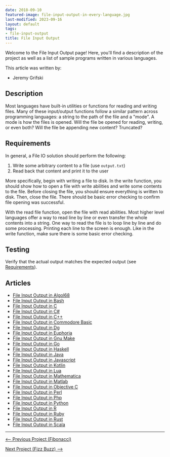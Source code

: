 ```yaml
---
date: 2018-09-10
featured-image: file-input-output-in-every-language.jpg
last-modified: 2023-09-16
layout: default
tags:
- file-input-output
title: File Input Output
---
```


Welcome to the File Input Output page! Here, you'll find a description of the project as well as a list of sample programs written in various languages.

This article was written by:

- Jeremy Grifski

## Description

Most languages have built-in utilities or functions for reading and writing files.
Many of these input/output functions follow a similar pattern across programming languages:
a string to the path of the file and a "mode". A mode is how the files is opened.
Will the file be opened for reading, writing, or even both?
Will the file be appending new content? Truncated?


## Requirements

In general, a File IO solution should perform the following:

1. Write some arbitrary content to a file (use `output.txt`)
2. Read back that content and print it to the user

More specifically, begin with writing a file to disk. In the write function, you should show how
to open a file with write abilities and write some contents to the file. Before closing the file,
you should ensure everything is written to disk. Then, close the file. There should be basic error
checking to confirm file opening was successful.

With the read file function, open the file with read abilities. Most higher level languages
offer a way to read line by line or even transfer the whole contents into a string. One way
to read the file is to loop line by line and do some processing. Printing each line to the
screen is enough. Like in the write function, make sure there is some basic error checking.


## Testing

Verify that the actual output matches the expected output
(see [Requirements](#requirements)).


## Articles

- [File Input Output in Algol68](https://sampleprograms.io/projects/file-input-output/algol68)
- [File Input Output in Bash](https://sampleprograms.io/projects/file-input-output/bash)
- [File Input Output in C](https://sampleprograms.io/projects/file-input-output/c)
- [File Input Output in C#](https://sampleprograms.io/projects/file-input-output/c-sharp)
- [File Input Output in C++](https://sampleprograms.io/projects/file-input-output/c-plus-plus)
- [File Input Output in Commodore Basic](https://sampleprograms.io/projects/file-input-output/commodore-basic)
- [File Input Output in Dg](https://sampleprograms.io/projects/file-input-output/dg)
- [File Input Output in Euphoria](https://sampleprograms.io/projects/file-input-output/euphoria)
- [File Input Output in Gnu Make](https://sampleprograms.io/projects/file-input-output/gnu-make)
- [File Input Output in Go](https://sampleprograms.io/projects/file-input-output/go)
- [File Input Output in Haskell](https://sampleprograms.io/projects/file-input-output/haskell)
- [File Input Output in Java](https://sampleprograms.io/projects/file-input-output/java)
- [File Input Output in Javascript](https://sampleprograms.io/projects/file-input-output/javascript)
- [File Input Output in Kotlin](https://sampleprograms.io/projects/file-input-output/kotlin)
- [File Input Output in Lua](https://sampleprograms.io/projects/file-input-output/lua)
- [File Input Output in Mathematica](https://sampleprograms.io/projects/file-input-output/mathematica)
- [File Input Output in Matlab](https://sampleprograms.io/projects/file-input-output/matlab)
- [File Input Output in Objective C](https://sampleprograms.io/projects/file-input-output/objective-c)
- [File Input Output in Perl](https://sampleprograms.io/projects/file-input-output/perl)
- [File Input Output in Php](https://sampleprograms.io/projects/file-input-output/php)
- [File Input Output in Python](https://sampleprograms.io/projects/file-input-output/python)
- [File Input Output in R](https://sampleprograms.io/projects/file-input-output/r)
- [File Input Output in Ruby](https://sampleprograms.io/projects/file-input-output/ruby)
- [File Input Output in Rust](https://sampleprograms.io/projects/file-input-output/rust)
- [File Input Output in Scala](https://sampleprograms.io/projects/file-input-output/scala)

***

<nav class="project-nav">

<div id="prev" markdown="1">

[<-- Previous Project (Fibonacci)](https://sampleprograms.io/projects/fibonacci)

</div>

<div id="next" markdown="1">

[Next Project (Fizz Buzz) -->](https://sampleprograms.io/projects/fizz-buzz)

</div>

</nav>